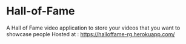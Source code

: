 # Hall-of-Fame
A Hall of Fame video application to store your videos that you want to showcase people
Hosted at : https://halloffame-rg.herokuapp.com/
